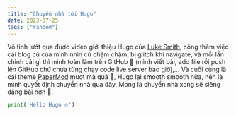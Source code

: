 ```yaml
---
title: "Chuyển nhà tới Hugo"
date: 2023-07-25
tags: ["random"]
---
```


Vô tình lướt qua được video giới thiệu Hugo của [Luke Smith](https://www.youtube.com/watch?v=ZFL09qhKi5I), cộng thêm việc cái blog cũ của mình nhìn cứ chậm chậm, bị glitch khi navigate, và mỗi lần chỉnh cái gì thì mình toàn làm trên GitHub 🥲 (mình viết bài, add file rồi push lên GitHub chứ chưa từng chạy code live server bao giờ),... Và cuối cùng là cái theme [PaperMod](https://github.com/adityatelange/hugo-PaperMod) mượt mà quá 🤯, Hugo lại smooth smooth nữa, nên là mình quyết định chuyển nhà qua đây. Mong là chuyển nhà xong sẽ siêng đăng bài hơn 🥲.

```python
print('Hello Hugo 🔥')
```